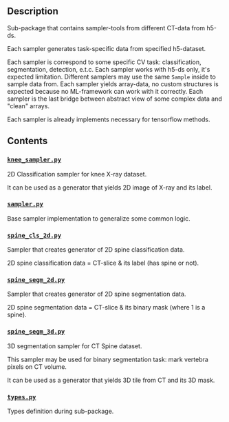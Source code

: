 ## Description

Sub-package that contains sampler-tools from different CT-data from h5-ds.

Each sampler generates task-specific data from specified h5-dataset.

Each sampler is correspond to some specific CV task: classification,
segmentation, detection, e.t.c. Each sampler works with h5-ds only, it's
expected limitation. Different samplers may use the same `Sample` inside to
sample data from. Each sampler yields array-data, no custom structures is
expected because no ML-framework can work with it correctly. Each sampler is
the last bridge between abstract view of some complex data and "clean" arrays.

Each sampler is already implements necessary for tensorflow methods.

## Contents

### [`knee_sampler.py`](knee_sampler.py)

2D Classification sampler for knee X-ray dataset.

It can be used as a generator that yields 2D image of X-ray and its label.

### [`sampler.py`](sampler.py)

Base sampler implementation to generalize some common logic.

### [`spine_cls_2d.py`](spine_cls_2d.py)

Sampler that creates generator of 2D spine classification data.

2D spine classification data = CT-slice & its label (has spine or not).

### [`spine_segm_2d.py`](spine_segm_2d.py)

Sampler that creates generator of 2D spine segmentation data.

2D spine segmentation data = CT-slice & its binary mask (where 1 is a spine).

### [`spine_segm_3d.py`](spine_segm_3d.py)

3D segmentation sampler for CT Spine dataset.

This sampler may be used for binary segmentation task:
mark vertebra pixels on CT volume.

It can be used as a generator that yields 3D tile from CT and its 3D mask.

### [`types.py`](types.py)

Types definition during sub-package.
